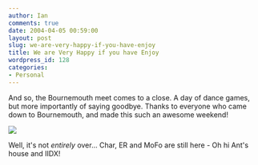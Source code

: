 ```yaml
---
author: Ian
comments: true
date: 2004-04-05 00:59:00
layout: post
slug: we-are-very-happy-if-you-have-enjoy
title: We are Very Happy if you have Enjoy
wordpress_id: 128
categories:
- Personal
---
```


And so, the Bournemouth meet comes to a close.  A day of dance games, but more importantly of saying goodbye.  Thanks to everyone who came down to Bournemouth, and made this such an awesome weekend!  

<img src="http://www.marmablue.co.uk/images/random/bmthmeet.gif">  

Well, it's not *entirely* over...  Char, ER and MoFo are still here - Oh hi Ant's house and IIDX!
